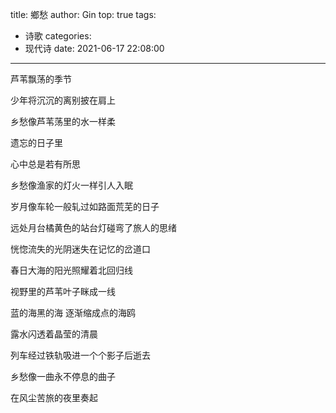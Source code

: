 title: 鄉愁
author: Gin
top: true
tags:
  - 诗歌
categories:
  - 现代诗
date: 2021-06-17 22:08:00
---
芦苇飘荡的季节﻿

少年将沉沉的离别披在肩上﻿

乡愁像芦苇荡里的水一样柔﻿

遗忘的日子里﻿

心中总是若有所思﻿

乡愁像渔家的灯火一样引人入眠﻿

岁月像车轮一般轧过如路面荒芜的日子﻿

远处月台橘黄色的站台灯碰弯了旅人的思绪﻿

恍惚流失的光阴迷失在记忆的岔道口﻿

春日大海的阳光照耀着北回归线﻿

视野里的芦苇叶子眯成一线﻿

蓝的海黑的海 逐渐缩成点的海鸥﻿

露水闪透着晶莹的清晨﻿

列车经过铁轨吸进一个个影子后逝去﻿

乡愁像一曲永不停息的曲子﻿

在风尘苦旅的夜里奏起
